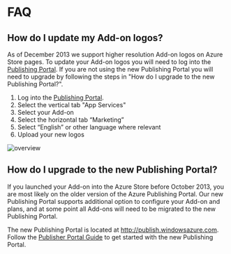 FAQ
===

How do I update my Add-on logos?
---
As of December 2013 we support higher resolution Add-on logos on Azure Store pages.  To update your Add-on logos you will need to log into the [Publishing Portal](http://publish.windowsazure.com).  If you are not using the new Publishing Portal you will need to upgrade by following the steps in "How do I upgrade to the new Publishing Portal?".

1. Log into the [Publishing Portal](http://publish.windowsazure.com).
2. Select the vertical tab "App Services"
3. Select your Add-on
4. Select the horizontal tab “Marketing”
5. Select “English” or other language where relevant
6. Upload your new logos

![overview](https://raw.github.com/WindowsAzure/azure-resource-provider-sdk/master/docs/images/publisher-portal-marketing-details.png)

How do I upgrade to the new Publishing Portal?
---
If you launched your Add-on into the Azure Store before October 2013, you are most likely on the older version of the Azure Publishing Portal.  Our new Publishing Portal supports additional option to configure your Add-on and plans, and at some point all Add-ons will need to be migrated to the new Publishing Portal.

The new Publishing Portal is located at http://publish.windowsazure.com.  Follow the [Publisher Portal Guide](https://github.com/WindowsAzure/azure-resource-provider-sdk/tree/master/docs/publisher-portal.md) to get started with the new Publishing Portal.